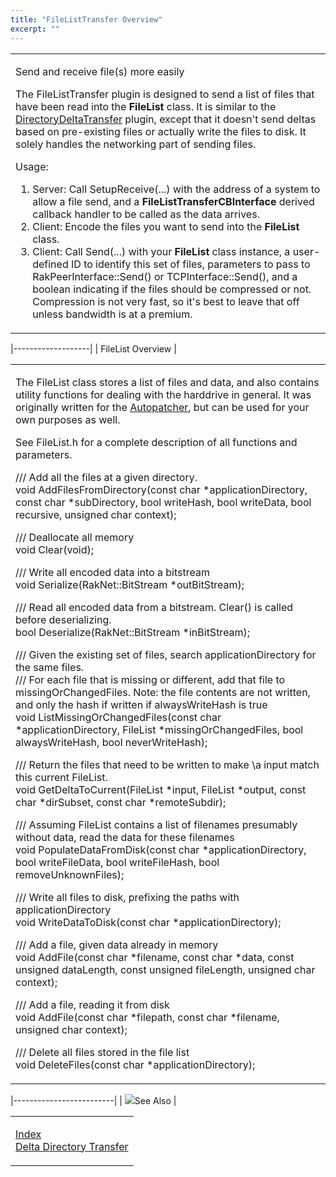 ```yaml
---
title: "FileListTransfer Overview"
excerpt: ""
---
```

<table>
<colgroup>
<col width="100%" />
</colgroup>
<tbody>
<tr class="odd">
<td align="left"><p><span class="RakNetBlueHeader">Send and receive file(s) more easily</span><br /></p>
<p>The FileListTransfer plugin is designed to send a list of files that have been read into the <strong>FileList</strong> class. It is similar to the <a href="directorydeltatransfer.html">DirectoryDeltaTransfer</a> plugin, except that it doesn't send deltas based on pre-existing files or actually write the files to disk. It solely handles the networking part of sending files.</p>
<p>Usage:</p>
<ol>
<li>Server: Call SetupReceive(...) with the address of a system to allow a file send, and a <strong>FileListTransferCBInterface</strong> derived callback handler to be called as the data arrives.</li>
<li>Client: Encode the files you want to send into the <strong>FileList</strong> class.</li>
<li>Client: Call Send(...) with your <strong>FileList</strong> class instance, a user-defined ID to identify this set of files, parameters to pass to RakPeerInterface::Send() or TCPInterface::Send(), and a boolean indicating if the files should be compressed or not. Compression is not very fast, so it's best to leave that off unless bandwidth is at a premium.</li>
</ol></td>
</tr>
</tbody>
</table>

|-------------------|
| FileList Overview |

<table>
<colgroup>
<col width="100%" />
</colgroup>
<tbody>
<tr class="odd">
<td align="left"><p>The FileList class stores a list of files and data, and also contains utility functions for dealing with the harddrive in general. It was originally written for the <a href="autopatcher.html">Autopatcher</a>, but can be used for your own purposes as well.</p>
<p>See FileList.h for a complete description of all functions and parameters.</p>
<p>/// Add all the files at a given directory.<br /> void AddFilesFromDirectory(const char *applicationDirectory, const char *subDirectory, bool writeHash, bool writeData, bool recursive, unsigned char context);</p>
<p>/// Deallocate all memory<br /> void Clear(void);</p>
<p>/// Write all encoded data into a bitstream<br /> void Serialize(RakNet::BitStream *outBitStream);</p>
<p>/// Read all encoded data from a bitstream. Clear() is called before deserializing.<br /> bool Deserialize(RakNet::BitStream *inBitStream);</p>
<p>/// Given the existing set of files, search applicationDirectory for the same files.<br /> /// For each file that is missing or different, add that file to missingOrChangedFiles. Note: the file contents are not written, and only the hash if written if alwaysWriteHash is true<br /> void ListMissingOrChangedFiles(const char *applicationDirectory, FileList *missingOrChangedFiles, bool alwaysWriteHash, bool neverWriteHash);</p>
<p>/// Return the files that need to be written to make \a input match this current FileList.<br /> void GetDeltaToCurrent(FileList *input, FileList *output, const char *dirSubset, const char *remoteSubdir);</p>
<p>/// Assuming FileList contains a list of filenames presumably without data, read the data for these filenames<br /> void PopulateDataFromDisk(const char *applicationDirectory, bool writeFileData, bool writeFileHash, bool removeUnknownFiles);</p>
<p>/// Write all files to disk, prefixing the paths with applicationDirectory<br /> void WriteDataToDisk(const char *applicationDirectory);</p>
<p>/// Add a file, given data already in memory<br /> void AddFile(const char *filename, const char *data, const unsigned dataLength, const unsigned fileLength, unsigned char context);</p>
<p>/// Add a file, reading it from disk<br /> void AddFile(const char *filepath, const char *filename, unsigned char context);</p>
<p>/// Delete all files stored in the file list<br /> void DeleteFiles(const char *applicationDirectory);</p></td>
</tr>
</tbody>
</table>

|-------------------------|
| ![](spacer.gif)See Also |

<table>
<colgroup>
<col width="100%" />
</colgroup>
<tbody>
<tr class="odd">
<td align="left"><p><a href="index.html">Index</a><br /> <a href="directorydeltatransfer.html">Delta Directory Transfer</a><br /></p></td>
</tr>
</tbody>
</table>